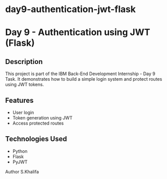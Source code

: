 # day9-authentication-jwt-flask
# Day 9 - Authentication using JWT (Flask)

## Description
This project is part of the IBM Back-End Development Internship - Day 9 Task. It demonstrates how to build a simple login system and protect routes using JWT tokens.

## Features
- User login
- Token generation using JWT
- Access protected routes

## Technologies Used
- Python
- Flask
- PyJWT

Author
S.Khalifa
